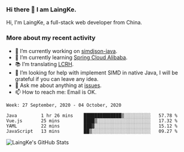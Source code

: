 ### Hi there 👋 I am LaingKe.

Hi, I'm LaingKe, a full-stack web developer from China.

### More about my recent activity

- 🔭 I’m currently working on [simdjson-java](https://github.com/laingke/simdjson-java).
- 🌱 I’m currently learning [Spring Cloud Alibaba](https://github.com/alibaba/spring-cloud-alibaba).
- :books: I’m translating [LCRH](https://github.com/LCTT/LCRH).
- 🤔 I’m looking for help with implement SIMD in native Java, I will be grateful if you can leave any idea.
- 💬 Ask me about anything at [issues](https://github.com/laingke/laingke/issues).
- 📫 How to reach me: Email is OK.

<!--START_SECTION:waka-->
```text
Week: 27 September, 2020 - 04 October, 2020

Java         1 hr 26 mins    ██████████████▒░░░░░░░░░░   57.78 % 
Vue.js       25 mins         ████▒░░░░░░░░░░░░░░░░░░░░   17.32 % 
YAML         22 mins         ███▓░░░░░░░░░░░░░░░░░░░░░   15.12 % 
JavaScript   13 mins         ██▒░░░░░░░░░░░░░░░░░░░░░░   09.27 % 
```
<!--END_SECTION:waka-->

![LaingKe's GitHub Stats](https://github-readme-stats.vercel.app/api?username=laingke&show_icons=true&theme=nightowl&count_private=true)
